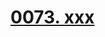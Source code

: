 # [0073. xxx](https://github.com/Tdahuyou/react/tree/main/0073.%20xxx)

<!-- region:toc -->

<!-- endregion:toc -->
